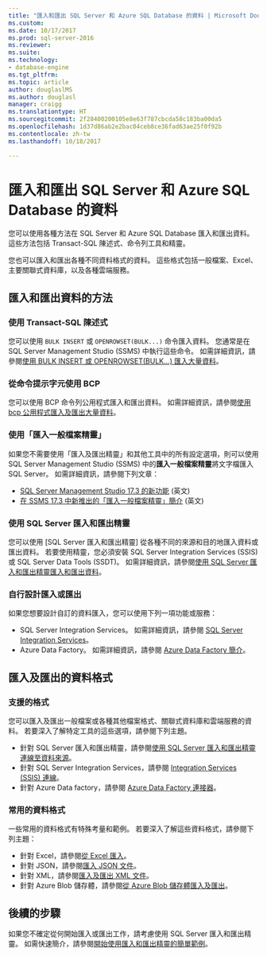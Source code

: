```yaml
---
title: "匯入和匯出 SQL Server 和 Azure SQL Database 的資料 | Microsoft Docs"
ms.custom: 
ms.date: 10/17/2017
ms.prod: sql-server-2016
ms.reviewer: 
ms.suite: 
ms.technology:
- database-engine
ms.tgt_pltfrm: 
ms.topic: article
author: douglaslMS
ms.author: douglasl
manager: craigg
ms.translationtype: HT
ms.sourcegitcommit: 2f28400200105e8e63f787cbcda58c183ba00da5
ms.openlocfilehash: 1d37d86ab2e2bac04ceb8ce36fad63ae25f0f92b
ms.contentlocale: zh-tw
ms.lasthandoff: 10/18/2017

---
```

# <a name="import-and-export-data-from-sql-server-and-azure-sql-database"></a>匯入和匯出 SQL Server 和 Azure SQL Database 的資料
您可以使用各種方法在 SQL Server 和 Azure SQL Database 匯入和匯出資料。 這些方法包括 Transact-SQL 陳述式、命令列工具和精靈。

您也可以匯入和匯出各種不同資料格式的資料。 這些格式包括一般檔案、Excel、主要關聯式資料庫，以及各種雲端服務。

## <a name="methods-for-importing-and-exporting-data"></a>匯入和匯出資料的方法

### <a name="use-transact-sql-statements"></a>使用 Transact-SQL 陳述式
您可以使用 `BULK INSERT` 或 `OPENROWSET(BULK...)` 命令匯入資料。 您通常是在 SQL Server Management Studio (SSMS) 中執行這些命令。 如需詳細資訊，請參閱[使用 BULK INSERT 或 OPENROWSET(BULK...) 匯入大量資料](import-bulk-data-by-using-bulk-insert-or-openrowset-bulk-sql-server.md)。

### <a name="use-bcp-from-the-command-prompt"></a>從命令提示字元使用 BCP
您可以使用 BCP 命令列公用程式匯入和匯出資料。 如需詳細資訊，請參閱[使用 bcp 公用程式匯入及匯出大量資料](import-bulk-data-by-using-bulk-insert-or-openrowset-bulk-sql-server.md)。

### <a name="use-the-import-flat-file-wizard"></a>使用「匯入一般檔案精靈」
如果您不需要使用「匯入及匯出精靈」和其他工具中的所有設定選項，則可以使用 SQL Server Management Studio (SSMS) 中的**匯入一般檔案精靈**將文字檔匯入 SQL Server。 如需詳細資訊，請參閱下列文章：
- [SQL Server Management Studio 17.3 的新功能](https://blogs.technet.microsoft.com/dataplatforminsider/2017/10/10/whats-new-in-sql-server-management-studio-17-3/) \(英文\)
- [在 SSMS 17.3 中新推出的「匯入一般檔案精靈」簡介](https://channel9.msdn.com/Shows/Data-Exposed/Introducing-the-new-Import-Flat-File-Wizard-in-SSMS-173) \(英文\)

### <a name="use-the-sql-server-import-and-export-wizard"></a>使用 SQL Server 匯入和匯出精靈
您可以使用 [SQL Server 匯入和匯出精靈] 從各種不同的來源和目的地匯入資料或匯出資料。 若要使用精靈，您必須安裝 SQL Server Integration Services (SSIS) 或 SQL Server Data Tools (SSDT)。 如需詳細資訊，請參閱[使用 SQL Server 匯入和匯出精靈匯入和匯出資料](../../integration-services/import-export-data/import-and-export-data-with-the-sql-server-import-and-export-wizard.md)。

### <a name="design-your-own-import-or-export"></a>自行設計匯入或匯出
如果您想要設計自訂的資料匯入，您可以使用下列一項功能或服務：
-   SQL Server Integration Services。 如需詳細資訊，請參閱 [SQL Server Integration Services](../../integration-services/sql-server-integration-services.md)。
-   Azure Data Factory。 如需詳細資訊，請參閱 [Azure Data Factory 簡介](https://docs.microsoft.com/azure/data-factory/data-factory-introduction)。

## <a name="data-formats-for-import-and-export"></a>匯入及匯出的資料格式

### <a name="supported-formats"></a>支援的格式

您可以匯入及匯出一般檔案或各種其他檔案格式、關聯式資料庫和雲端服務的資料。 若要深入了解特定工具的這些選項，請參閱下列主題。
-   針對 SQL Server 匯入和匯出精靈，請參閱[使用 SQL Server 匯入和匯出精靈連線至資料來源](../../integration-services/import-export-data/connect-to-data-sources-with-the-sql-server-import-and-export-wizard.md)。
-   針對 SQL Server Integration Services，請參閱 [Integration Services (SSIS) 連線](../../integration-services/connection-manager/integration-services-ssis-connections.md)。
-   針對 Azure Data factory，請參閱 [Azure Data Factory 連接器](https://docs.microsoft.com/en-us/azure/data-factory/data-factory-amazon-redshift-connector)。

### <a name="commonly-used-data-formats"></a>常用的資料格式

一些常用的資料格式有特殊考量和範例。 若要深入了解這些資料格式，請參閱下列主題：
-   針對 Excel，請參閱[從 Excel 匯入](import-data-from-excel-to-sql.md)。
-   針對 JSON，請參閱[匯入 JSON 文件](../json/import-json-documents-into-sql-server.md)。
-   針對 XML，請參閱[匯入及匯出 XML 文件](examples-of-bulk-import-and-export-of-xml-documents-sql-server.md)。
-   針對 Azure Blob 儲存體，請參閱[從 Azure Blob 儲存體匯入及匯出](examples-of-bulk-access-to-data-in-azure-blob-storage.md)。

## <a name="next-steps"></a>後續的步驟
如果您不確定從何開始匯入或匯出工作，請考慮使用 SQL Server 匯入和匯出精靈。 如需快速簡介，請參閱[開始使用匯入和匯出精靈的簡單範例](../../integration-services/import-export-data/get-started-with-this-simple-example-of-the-import-and-export-wizard.md)。

